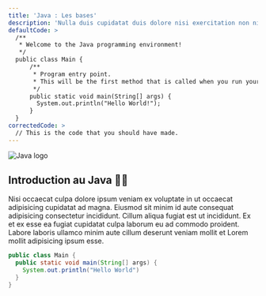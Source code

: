 ```yaml
---
title: 'Java : Les bases'
description: 'Nulla duis cupidatat duis dolore nisi exercitation non nisi est enim aute.'
defaultCode: >
  /**
   * Welcome to the Java programming environment!
   */
  public class Main {
      /**
       * Program entry point.
       * This will be the first method that is called when you run your program.
       */
      public static void main(String[] args) {
        System.out.println("Hello World!");
      }
  }
correctedCode: >
  // This is the code that you should have made.
---
```


![Java logo](https://kinsta.com/wp-content/uploads/2023/01/Java-logo.png)

## Introduction au Java 👨‍💻

Nisi occaecat culpa dolore ipsum veniam ex voluptate in ut occaecat adipisicing cupidatat ad magna. Eiusmod sit minim id aute consequat adipisicing consectetur incididunt. Cillum aliqua fugiat est ut incididunt. Ex et ex esse ea fugiat cupidatat culpa laborum eu ad commodo proident. Labore laboris ullamco minim aute cillum deserunt veniam mollit et Lorem mollit adipisicing ipsum esse.

```java
public class Main {
  public static void main(String[] args) {
    System.out.println("Hello World")
  }
}
```
